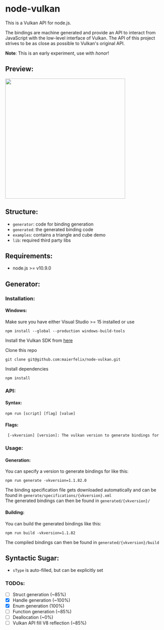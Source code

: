 # node-vulkan
This is a Vulkan API for node.js.

The bindings are machine generated and provide an API to interact from JavaScript with the low-level interface of Vulkan. The API of this project strives to be as close as possible to Vulkan's original API.

**Note**: This is an early experiment, use with *honor*!

## Preview:<br/>
<img src="https://i.imgur.com/pT76hSl.gif" width="380">

## Structure:
 - `generator`: code for binding generation
 - `generated`: the generated binding code
 - `examples`: contains a triangle and cube demo
 - `lib`: required third party libs

## Requirements:
 - node.js >= v10.9.0

## Generator:

### Installation:

#### Windows:
Make sure you have either Visual Studio >= 15 installed or use
````
npm install --global --production windows-build-tools
````

Install the Vulkan SDK from [here](https://vulkan.lunarg.com/sdk/home#windows)

Clone this repo
````
git clone git@github.com:maierfelix/node-vulkan.git
````

Install dependencies
````
npm install
````

### API:

#### Syntax:
````
npm run [script] [flag] [value]
````

#### Flags:
````
 [-vkversion] [version]: The vulkan version to generate bindings for
````

### Usage:

#### Generation:
You can specify a version to generate bindings for like this:
````
npm run generate -vkversion=1.1.82.0
````

The binding specification file gets downloaded automatically and can be found in `generate/specifications/{vkversion}.xml`<br/>
The generated bindings can then be found in `generated/{vkversion}/`

#### Building:
You can build the generated bindings like this:
````
npm run build -vkversion=1.1.82
````

The compiled bindings can then be found in `generated/{vkversion}/build`

## Syntactic Sugar:
 - `sType` is auto-filled, but can be explicitly set

### TODOs:
 - [ ] Struct generation (~85%)
 - [x] Handle generation (~100%)
 - [x] Enum generation (100%)
 - [ ] Function generation (~85%)
 - [ ] Deallocation (~0%)
 - [ ] Vulkan API fill V8 reflection (~85%)
